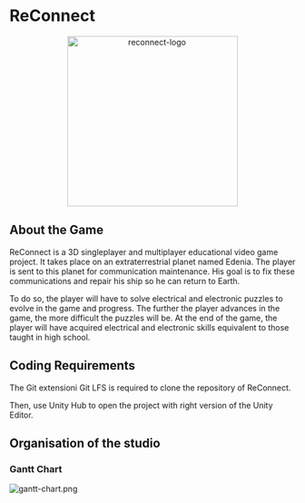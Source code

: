 # ReConnect

<p align="center" width="100%">
    <img src="doc/logo-reconnect-round.png" alt="reconnect-logo" height="300"/>
</p>

## About the Game

ReConnect is a 3D singleplayer and multiplayer educational video game project. It takes
place on an extraterrestrial planet named Edenia. The player is sent to this planet for
communication maintenance. His goal is to fix these communications and repair his ship
so he can return to Earth.

To do so, the player will have to solve electrical and electronic puzzles to evolve in
the game and progress. The further the player advances in the game, the more difficult
the puzzles will be. At the end of the game, the player will have acquired electrical and
electronic skills equivalent to those taught in high school.

## Coding Requirements

The Git extensioni Git LFS is required to clone the repository of ReConnect.

Then, use Unity Hub to open the project with right version of the Unity Editor.

## Organisation of the studio

### Gantt Chart

![gantt-chart.png](doc/gantt-chart.png)
